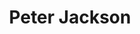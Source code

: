 ---
directorId: director_1
title: Peter Jackson
nationality: Neozelandés
birth: 1961 
occupation: Director, productor, guionista
awards: Mejor director
movieId: [movie_1]
---